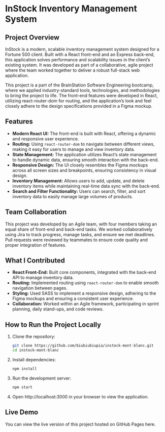 # InStock Inventory Management System

## Project Overview
InStock is a modern, scalable inventory management system designed for a Fortune 500 client. Built with a React front-end and an Express back-end, this application solves performance and scalability issues in the client’s existing system. It was developed as part of a collaborative, agile project where the team worked together to deliver a robust full-stack web application.

This project is a part of the BrainStation Software Engineering bootcamp, where we applied industry-standard tools, technologies, and methodologies to bring the project to life. The front-end features were developed in React, utilizing react-router-dom for routing, and the application’s look and feel closely adhere to the design specifications provided in a Figma mockup.

## Features
- **Modern React UI:** The front-end is built with React, offering a dynamic and responsive user experience.
- **Routing:** Using `react-router-dom` to navigate between different views, making it easy for users to manage and view inventory data.
- **State Management:** The application utilizes React’s state management to handle dynamic data, ensuring smooth interaction with the back-end.
- **Responsive Design:** The UI closely resembles the Figma mockups across all screen sizes and breakpoints, ensuring consistency in visual design.
- **Inventory Management:** Allows users to add, update, and delete inventory items while maintaining real-time data sync with the back-end.
- **Search and Filter Functionality:** Users can search, filter, and sort inventory data to easily manage large volumes of products.

## Team Collaboration
This project was developed by an Agile team, with four members taking an equal share of front-end and back-end tasks. We worked collaboratively using Jira to track progress, manage tasks, and ensure we met deadlines. Pull requests were reviewed by teammates to ensure code quality and proper integration of features.

## What I Contributed
- **React Front-End:** Built core components, integrated with the back-end API to manage inventory data.
- **Routing:** Implemented routing using `react-router-dom` to enable smooth navigation between pages.
- **Styling:** Used SASS to implement a responsive design, adhering to the Figma mockups and ensuring a consistent user experience.
- **Collaboration:** Worked within an Agile framework, participating in sprint planning, daily stand-ups, and code reviews.

## How to Run the Project Locally
1. Clone the repository:
   ```bash
   git clone https://github.com/biubiubiupia/instock-mont-blanc.git
   cd instock-mont-blanc
   
2. Install dependencies:
   ```bash
   npm install

3. Run the development server:
   ```bash
   npm start

4. Open http://localhost:3000 in your browser to view the application.

## Live Demo
You can view the live version of this project hosted on GitHub Pages here.


